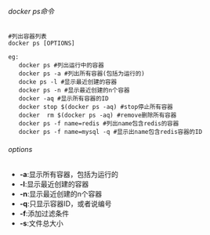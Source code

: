 ###### docker ps命令

```shell
#列出容器列表
docker ps [OPTIONS]

eg:
   docker ps #列出运行中的容器
   docker ps -a #列出所有容器(包括为运行的)
   docke ps -l #显示最近创建的容器
   docker ps -n #显示最近创建的n个容器
   docker -aq #显示所有容器的ID
   docker stop $(docker ps -aq) #stop停止所有容器
   docker  rm $(docker ps -aq) #remove删除所有容器
   docker ps -f name=redis #列出name包含redis的容器
   docker ps -f name=mysql -q #显示出name包含redis容器的ID
```

###### options

* **-a**:显示所有容器，包括为运行的
* **-l**:显示最近创建的容器
* **-n**:显示最近创建的n个容器
* **-q**:只显示容器ID，或者说编号
* **-f**:添加过滤条件
* **-s**:文件总大小